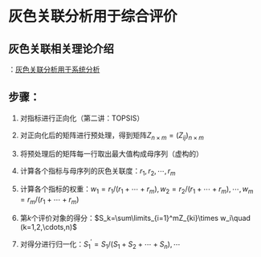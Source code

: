 # 灰色关联分析用于综合评价

## 灰色关联相关理论介绍

：[灰色关联分析用于系统分析](https://github.com/Geaming-CHN/Mathematical-Modeling-Competition/blob/main/%E7%9B%B8%E5%85%B3%E6%80%A7%E5%88%86%E6%9E%90%E6%A8%A1%E5%9E%8B/%E7%81%B0%E8%89%B2%E5%85%B3%E8%81%94%E5%88%86%E6%9E%90%E7%94%A8%E4%BA%8E%E7%B3%BB%E7%BB%9F%E5%88%86%E6%9E%90/%E7%81%B0%E8%89%B2%E5%85%B3%E8%81%94%E5%88%86%E6%9E%90%E7%94%A8%E4%BA%8E%E7%B3%BB%E7%BB%9F%E5%88%86%E6%9E%90_Li.md)

## 步骤：

1. 对指标进行正向化（第二讲：TOPSIS）

2. 对正向化后的矩阵进行预处理，得到矩阵$Z_{n\times m}=(Z_{ij})_{n\times m}$

3. 将预处理后的矩阵每一行取出最大值构成母序列（虚构的）

4. 计算各个指标与母序列的灰色关联度：$r_1,r_2,\cdots,r_m$

5. 计算各个指标的权重：$w_1=r_1/(r_1+\cdots+r_m),w_2=r_2/(r_1+\cdots+r_m),\cdots,w_m=r_m/(r_1+\cdots+r_m)$

6. 第$k$个评价对象的得分：$S_k=\sum\limits_{i=1}^mZ_{ki}\times w_i\quad (k=1,2,\cdots,n)$

7. 对得分进行归一化：$S^{\prime}_1=S_1/(S_1+S_2+\cdots+S_n),\cdots$

   